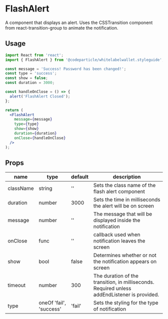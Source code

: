 # FlashAlert

A component that displays an alert. Uses the CSSTransition component from react-transition-group to animate the notification. 

## Usage

```jsx
import React from 'react';
import { FlashAlert } from '@codeparticle/whitelabelwallet.styleguide';

const message = 'Success! Password has been changed!';
const type = 'success';
const show = false;
const duration = 3000;

const handleOnClose = () => {
  alert('FlashAlert Closed');
};

return (
  <FlashAlert
    message={message}
    type={type}
    show={show}
    duration={duration}
    onClose={handleOnClose}
  />
);
```

## Props

| name | type | default | description |
| ---- | ---- | ------- | ----------- |
| className | string | '' | Sets the class name of the flash alert component |
| duration | number | 3000 | Sets the time in milliseconds the alert will be on screen |
| message | number | '' | The message that will be displayed inside the notification |
| onClose | func | '' | callback used when notification leaves the screen |
| show | bool | false | Determines whether or not the notification appears on screen  |
| timeout | number | 300 | The duration of the transition, in milliseconds. Required unless addEndListener is provided. |
| type | oneOf 'fail', 'success' | 'fail' | Sets the styling for the type of notification |
